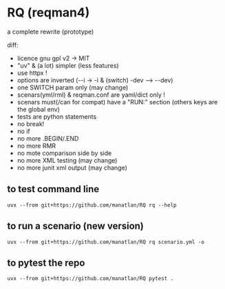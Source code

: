 # RQ (reqman4)

a complete rewrite (prototype)

diff:
- licence gnu gpl v2 -> MIT
- "uv" & (a lot) simpler (less features)
- use httpx !
- options are inverted (--i -> -i & (switch) -dev --> --dev)
- one SWITCH param only (may change)
- scenars(yml/rml) & reqman.conf are yaml/dict only !
- scenars must(/can for compat) have a "RUN:" section (others keys are the global env)
- tests are python statements
- no break!
- no if 
- no more .BEGIN/.END
- no more RMR
- no mote comparison side by side
- no more XML testing (may change)
- no more junit xml output (may change)

## to test command line

    uvx --from git+https://github.com/manatlan/RQ rq --help

## to run a scenario (new version)

    uvx --from git+https://github.com/manatlan/RQ rq scenario.yml -o

## to pytest the repo

    uvx --from git+https://github.com/manatlan/RQ pytest .
